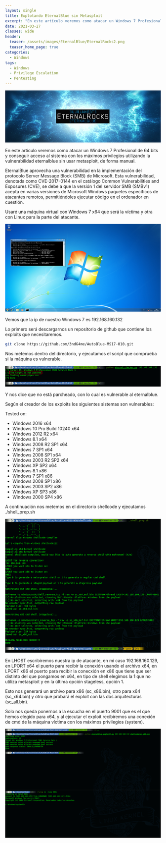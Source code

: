 ```yaml
---
layout: single
title: Explotando EternalBlue sin Metasploit
excerpt: "En este artículo veremos como atacar un Windows 7 Profesional de 64 bits y conseguir acceso al sistema con los máximos privilegios utilizando la vulnerabilidad eternalblue sin usar metasploit, de forma manual."
date: 2021-03-27
classes: wide
header:
  teaser: /assets/images/EternalBlue/EternalRocks2.png
  teaser_home_page: true
categories:
  - Windows
tags:
  - Windows
  - Privilege Escalation
  - Pentesting
---
```


![](/assets/images/EternalBlue/EternalRocks.png)

En este artículo veremos como atacar un Windows 7 Profesional de 64 bits y conseguir acceso al sistema con los máximos privilegios utilizando la vulnerabilidad eternalblue sin usar metasploit, de forma manual.

EternalBlue aprovecha una vulnerabilidad en la implementación del protocolo Server Message Block (SMB) de Microsoft. Esta vulnerabilidad, denotada como CVE-2017-0144 en el catálogo Common Vulnerabilities and Exposures (CVE), se debe a que la versión 1 del servidor SMB (SMBv1) acepta en varias versiones de Microsoft Windows paquetes específicos de atacantes remotos, permitiéndoles ejecutar código en el ordenador en cuestión.

Usaré una máquina virtual con Windows 7 x64 que será la víctima y otra con
Linux para la parte del atacante.

![](/assets/images/EternalBlue/windows7.png)

Vemos que la ip de nuestro Windows 7 es 192.168.160.132

Lo primero será descargarnos un repositorio de github que contiene los exploits
que necesitaremos.

```bash
git clone https://github.com/3ndG4me/AutoBlue-MS17-010.git
```

Nos metemos dentro del directorio, y ejecutamos el script que comprueba si la
máquina es vulnerable.

![](/assets/images/EternalBlue/checker.png)

Y nos dice que no está parcheado, con lo cual es vulnerable al eternalblue.

Según el creador de los exploits los siguientes sistemas son vulnerables:

Tested on:
 - Windows 2016 x64
 - Windows 10 Pro Build 10240 x64
 - Windows 2012 R2 x64
 - Windows 8.1 x64
 - Windows 2008 R2 SP1 x64
 - Windows 7 SP1 x64
 - Windows 2008 SP1 x64
 - Windows 2003 R2 SP2 x64
 - Windows XP SP2 x64
 - Windows 8.1 x86
 - Windows 7 SP1 x86
 - Windows 2008 SP1 x86
 - Windows 2003 SP2 x86
 - Windows XP SP3 x86
 - Windows 2000 SP4 x86

A continuación nos metemos en el directorio shellcode y ejecutamos
./shell_prep.sh

![](/assets/images/EternalBlue/shell_prep.png)

En LHOST escribiremos nuestra ip de atacante, en mi caso 192.168.160.129, en
LPORT x64 el puerto para recibir la conexión usando el archivo x64, en LPORT
x86 el puerto para recibir la conecxión en x86 que tiene que ser distinto del
que pongamos en x64, en tipo de shell elegimos la 1 que no utiliza metasploit
y en la última opción stageless, opción 1.

Esto nos generará un archivo para x86 (sc_x86.bin), otro para x64 (sc_x64.bin)
y otro que probará el exploit con las dos arquitecturas (sc_all.bin).

Solo nos queda ponernos a la escucha en el puerto 9001 que es el que hemos
elegido para x64, y al ejecutar el exploit recibiremos una conexión de cmd de
la máquina víctima con los máximos privilegios (system).

![](/assets/images/EternalBlue/exploit.png)


